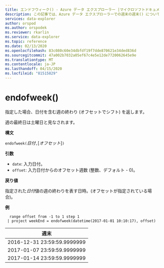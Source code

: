 ```yaml
---
title: エンドフウィーク() - Azure データ エクスプローラー |マイクロソフトドキュメント
description: この記事では、Azure データ エクスプローラーでの週末の週末() について説明します。
services: data-explorer
author: orspod
ms.author: orspodek
ms.reviewer: rkarlin
ms.service: data-explorer
ms.topic: reference
ms.date: 02/13/2020
ms.openlocfilehash: 83c080c60e34dbfdf19f7dde870621e34ded836d
ms.sourcegitcommit: 47a002b7032a05ef67c4e5e12de7720062645e9e
ms.translationtype: MT
ms.contentlocale: ja-JP
ms.lasthandoff: 04/15/2020
ms.locfileid: "81515829"
---
```

# <a name="endofweek"></a>endofweek()

指定した場合、日付を含む週の終わり (オフセットでシフト) を返します。

週の最終日は土曜日と見なされます。

**構文**

`endofweek(`*日付*`,`[*オフセット*]`)`

**引数**

* `date`: 入力日付。
* `offset`: 入力日付からのオフセット週数 (整数、デフォルト - 0)。

**戻り値**

指定された*日付*値の週の終わりを表す日時。(オフセットが指定されている場合)。

**例**

```kusto
  range offset from -1 to 1 step 1
 | project weekEnd = endofweek(datetime(2017-01-01 10:10:17), offset)  

```

|週末|
|---|
|2016-12-31 23:59:59.9999999|
|2017-01-07 23:59:59.9999999|
|2017-01-14 23:59:59.9999999|